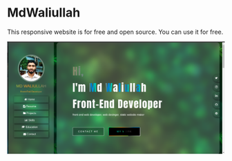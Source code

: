 # MdWaliullah
This responsive website is for free and open source.
You can use it for free.

<img src="website.png"/>
